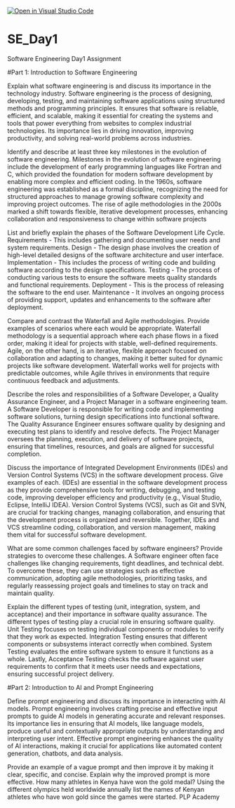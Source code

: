 [![Open in Visual Studio Code](https://classroom.github.com/assets/open-in-vscode-2e0aaae1b6195c2367325f4f02e2d04e9abb55f0b24a779b69b11b9e10269abc.svg)](https://classroom.github.com/online_ide?assignment_repo_id=15576273&assignment_repo_type=AssignmentRepo)
# SE_Day1
Software Engineering Day1 Assignment

#Part 1: Introduction to Software Engineering

Explain what software engineering is and discuss its importance in the technology industry.
Software engineering is the process of designing, developing, testing, and maintaining software applications using structured methods and programming principles. It ensures that software is reliable, efficient, and scalable, making it essential for creating the systems and tools that power everything from websites to complex industrial technologies. Its importance lies in driving innovation, improving productivity, and solving real-world problems across industries.

Identify and describe at least three key milestones in the evolution of software engineering.
Milestones in the evolution of software engineering include the development of early programming languages like Fortran and C, which provided the foundation for modern software development by enabling more complex and efficient coding. In the 1960s, software engineering was established as a formal discipline, recognizing the need for structured approaches to manage growing software complexity and improving project outcomes. The rise of agile methodologies in the 2000s marked a shift towards flexible, iterative development processes, enhancing collaboration and responsiveness to change within software projects

List and briefly explain the phases of the Software Development Life Cycle.
Requirements - This includes gathering and documenting user needs and system requirements.
Design - The design phase involves the creation of high-level detailed designs of the software architecture and user interface.
Implementation - This includes the process of writing code and building software according to the design specifications.
Testing - The process of conducting various tests to ensure the software meets quality standards and functional requirements.
Deployment - This is the process of releasing the software to the end user.
Maintenance - It involves an ongoing process of providing support, updates and enhancements to the software after deployment.

Compare and contrast the Waterfall and Agile methodologies. Provide examples of scenarios where each would be appropriate.
Waterfall methodology is a sequential approach where each phase flows in a fixed order, making it ideal for projects with stable, well-defined requirements. Agile, on the other hand, is an iterative, flexible approach focused on collaboration and adapting to changes, making it better suited for dynamic projects like software development. Waterfall works well for projects with predictable outcomes, while Agile thrives in environments that require continuous feedback and adjustments.


Describe the roles and responsibilities of a Software Developer, a Quality Assurance Engineer, and a Project Manager in a software engineering team.
A Software Developer is responsible for writing code and implementing software solutions, turning design specifications into functional software. The Quality Assurance Engineer ensures software quality by designing and executing test plans to identify and resolve defects. The Project Manager oversees the planning, execution, and delivery of software projects, ensuring that timelines, resources, and goals are aligned for successful completion.

Discuss the importance of Integrated Development Environments (IDEs) and Version Control Systems (VCS) in the software development process. Give examples of each.
(IDEs) are essential in the software development process as they provide comprehensive tools for writing, debugging, and testing code, improving developer efficiency and productivity (e.g., Visual Studio, Eclipse, IntelliJ IDEA). Version Control Systems (VCS), such as Git and SVN, are crucial for tracking changes, managing collaboration, and ensuring that the development process is organized and reversible. Together, IDEs and VCS streamline coding, collaboration, and version management, making them vital for successful software development.

What are some common challenges faced by software engineers? Provide strategies to overcome these challenges.
A Software engineer often face challenges like changing requirements, tight deadlines, and technical debt. To overcome these, they can use strategies such as effective communication, adopting agile methodologies, prioritizing tasks, and regularly reassessing project goals and timelines to stay on track and maintain quality.

Explain the different types of testing (unit, integration, system, and acceptance) and their importance in software quality assurance.
The different types of testing play a crucial role in ensuring software quality. Unit Testing focuses on testing individual components or modules to verify that they work as expected. Integration Testing ensures that different components or subsystems interact correctly when combined. System Testing evaluates the entire software system to ensure it functions as a whole. Lastly, Acceptance Testing checks the software against user requirements to confirm that it meets user needs and expectations, ensuring successful project delivery.

#Part 2: Introduction to AI and Prompt Engineering


Define prompt engineering and discuss its importance in interacting with AI models.
Prompt engineering involves crafting precise and effective input prompts to guide AI models in generating accurate and relevant responses. Its importance lies in ensuring that AI models, like language models, produce useful and contextually appropriate outputs by understanding and interpreting user intent. Effective prompt engineering enhances the quality of AI interactions, making it crucial for applications like automated content generation, chatbots, and data analysis.

Provide an example of a vague prompt and then improve it by making it clear, specific, and concise. Explain why the improved prompt is more effective.
How many athletes in Kenya have won the gold medal?
Using the different olympics held worldwide annually list the names of Kenyan athletes who have won gold since the games were started.
PLP Academy
